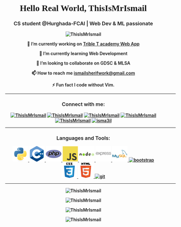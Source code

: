 
<head>
  <style>
    @import url('https://fonts.cdnfonts.com/css/sf-pro-display');
    @import url('https://fonts.googleapis.com/css2?family=Playfair+Display:ital,wght@0,400;0,500;0,600;0,700;0,800;0,900;1,400;1,500&display=swap');
    * {
      font-family: 'SF Pro Display', sans-serif;
      font-weight: 600;
    }
    h1 {
      font-family: 'Playfair Display', serif;
      font-weight: 600;
    }
  </style>
</head>

<div align="center">

  <h1>Hello Real World, ThisIsMrIsmail</h1>
  <h3>CS student @Hurghada-FCAI | Web Dev & ML passionate</h3>
  
  <p> <img src="https://komarev.com/ghpvc/?username=ThisIsMrIsmail&label=Profile%20views&color=394867&style=flat" alt="ThisIsMrIsmail"> </p>

  🔭 I’m currently working on [Trible T academy Web App](http://tribletacademy.rf.gd/)

  🌱 I’m currently learning **Web Development**

  👯 I’m looking to collaborate on **GDSC & MLSA**

  📫 How to reach me **ismailsherifwork@gmail.com**

  ⚡ Fun fact **I code without Vim.**

  <hr height="5" width="550">

  <h3>Connect with me:</h3>
  <p align="center">
    <a target="_blank" rel="noreferrer" href="https://linkedin.com/in/ThisIsMrIsmail"> <img src="https://raw.githubusercontent.com/rahuldkjain/github-profile-readme-generator/master/src/images/icons/Social/linked-in-alt.svg" alt="ThisIsMrIsmail" height="40" width="40" /></a>
    <a target="_blank" rel="noreferrer" href="https://www.youtube.com/c/ThisIsMrIsmail"> <img src="https://raw.githubusercontent.com/rahuldkjain/github-profile-readme-generator/master/src/images/icons/Social/youtube.svg" alt="ThisIsMrIsmail" height="40" width="40" /></a>
    <a target="_blank" rel="noreferrer" href="https://discord.gg/ThisIsMrIsmail"> <img src="https://raw.githubusercontent.com/rahuldkjain/github-profile-readme-generator/master/src/images/icons/Social/discord.svg" alt="ThisIsMrIsmail" height="40" width="40" /></a>
    <a target="_blank" rel="noreferrer" href="https://twitter.com/ThisIsMrIsmail" target="blank"><img src="https://raw.githubusercontent.com/rahuldkjain/github-profile-readme-generator/master/src/images/icons/Social/twitter.svg" alt="ThisIsMrIsmail" height="40" width="40" /></a>
    <a target="_blank" rel="noreferrer" href="https://kaggle.com/ThisIsMrIsmail" target="blank"><img src="https://raw.githubusercontent.com/rahuldkjain/github-profile-readme-generator/master/src/images/icons/Social/kaggle.svg" alt="ThisIsMrIsmail" height="40" width="40" /></a>
    <a target="_blank" rel="noreferrer" href="https://codeforces.com/profile/isma3il"><img src="https://raw.githubusercontent.com/rahuldkjain/github-profile-readme-generator/master/src/images/icons/Social/codeforces.svg" alt="isma3il" height="40" width="40" /></a>
  </p>

  <hr height="5" width="550">

  <h3>Languages and Tools:</h3>
  <p >
    <a target="_blank" rel="noreferrer" href="https://www.python.org"> <img src="https://raw.githubusercontent.com/devicons/devicon/master/icons/python/python-original.svg" alt="python" width="50" height="50"/> </a> 
    <a target="_blank" rel="noreferrer" href="https://www.w3schools.com/cpp/"> <img src="https://raw.githubusercontent.com/devicons/devicon/master/icons/cplusplus/cplusplus-original.svg" alt="cplusplus" width="50" height="50"/> </a> 
    <a target="_blank" rel="noreferrer" href="https://www.php.net"> <img src="https://raw.githubusercontent.com/devicons/devicon/master/icons/php/php-original.svg" alt="php" width="50" height="50"/> </a> 
    <a target="_blank" rel="noreferrer" href="https://developer.mozilla.org/en-US/docs/Web/JavaScript"> <img src="https://raw.githubusercontent.com/devicons/devicon/master/icons/javascript/javascript-original.svg" alt="javascript" width="50" height="50"/> </a> 
    <a target="_blank" rel="noreferrer" href="https://nodejs.org"> <img src="https://raw.githubusercontent.com/devicons/devicon/master/icons/nodejs/nodejs-original-wordmark.svg" alt="nodejs" width="50" height="50"/> </a> 
    <a target="_blank" rel="noreferrer" href="https://expressjs.com"> <img src="https://raw.githubusercontent.com/devicons/devicon/master/icons/express/express-original-wordmark.svg" alt="express" width="50" height="50"/> </a> 
    <a target="_blank" rel="noreferrer" href="https://www.mysql.com/"> <img src="https://raw.githubusercontent.com/devicons/devicon/master/icons/mysql/mysql-original-wordmark.svg" alt="mysql" width="50" height="50"/> </a>
    <a target="_blank" rel="noreferrer" href="https://getbootstrap.com"> <img src="https://getbootstrap.com/docs/5.3/assets/brand/bootstrap-logo-shadow.png" alt="bootstrap" width="50" height="45"/> </a> 
    <a target="_blank" rel="noreferrer" href="https://www.w3schools.com/css/"> <img src="https://raw.githubusercontent.com/devicons/devicon/master/icons/css3/css3-original-wordmark.svg" alt="css3" width="50" height="50"/> </a> 
    <a target="_blank" rel="noreferrer" href="https://www.w3.org/html/"> <img src="https://raw.githubusercontent.com/devicons/devicon/master/icons/html5/html5-original-wordmark.svg" alt="html5" width="50" height="50"/> </a> 
    <a target="_blank" rel="noreferrer" href="https://git-scm.com/"> <img src="https://www.vectorlogo.zone/logos/git-scm/git-scm-icon.svg" alt="git" width="50" height="50"/> </a>
  </p>

  <hr height="5" width="550">

  <p> <img width="500" src="https://github-readme-stats.vercel.app/api?username=ThisIsMrIsmail&show_icons=true&theme=dark" alt="ThisIsMrIsmail"> </p>
  <p> <img width="500" src="https://github-readme-stats.vercel.app/api/pin/?username=ThisIsMrIsmail&repo=newsletter" alt="ThisIsMrIsmail"> </p>
  <p> <img width="500" src="https://github-readme-streak-stats.herokuapp.com/?user=ThisIsMrIsmail" alt="ThisIsMrIsmail"> </p>
  <p> <img width="500" height="200" src="https://github-readme-stats.vercel.app/api/top-langs?username=ThisIsMrIsmail&show_icons=true&locale=en&layout=compact" alt="ThisIsMrIsmail"> </p>
  
  <!-- [![ThisIsMrIsmail's wakatime stats](https://github-readme-stats.vercel.app/api/wakatime?username=ThisIsMrIsmail)](https://github.com/ThisIsMrIsmail) -->
</div>
